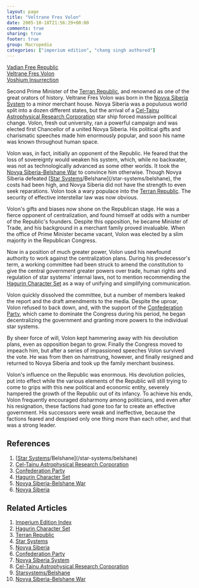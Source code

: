 ```yaml
---
layout: page
title: "Veltrane Fres Volon"
date: 2005-10-18T21:56:29+00:00
comments: true
sharing: true
footer: true
group: Macropedia
categories: ["imperium edition", "chang singh authored"]
---
```


<div class='row'>
	<div class='col-md-4'><a href='/macropedia/vadian-free-republic'>Vadian Free Republic</a></div>
	<div class='col-md-4'><a href='/macropedia/veltrane-fres-volon'>Veltrane Fres Volon</a></div>
	<div class='col-md-4'><a href='/macropedia/voshium-insurrection'>Voshium Insurrection</a></div>
</div>


Second Prime Minister of the [Terran Republic](/macropedia/terran-republic), and renowned as one of the great orators of history.  Veltrane Fres Volon was born in the [Novya Siberia System](/star-systems/novya-siberia) to a minor merchant house.  Novya Siberia was a populuous world split into a dozen different states, but the arrival of a [Cel-Tainu Astrophysical Research Corporation](/macropedia/celtainu) star ship forced massive political change.  Volon, fresh out university, ran a powerful campaign and was elected first Chancellor of a united Novya Siberia.  His political gifts and charismatic speeches made him enormously popular, and soon his name was known throughout human space.

Volon was, in fact, initially an opponent of the Republic.  He feared that the loss of sovereignty would weaken his system, which, while no backwater, was not as technologically advanced as some other worlds.  It took the [Novya Siberia-Belshane War](/macropedia/novya-siberia-belshane-war) to convince him otherwise.  Though Novya Siberia defeated [[Star Systems](/macropedia/star-systems)/Belshane](/star-systems/belshane), the costs had been high, and Novya Siberia did not have the strength to even seek reparations.  Volon took a wary populace into the [Terran Republic](/macropedia/terran-republic).  The security of effective interstellar law was now obvious.

Volon's gifts and biases now shone on the Republican stage.  He was a fierce opponent of centralization, and found himself at odds with a number of the Republic's founders.  Despite this opposition, he became Minister of Trade, and his background in a merchant family proved invaluable.  When  the office of Prime Minister became vacant, Volon was elected by a slim majority in the Republican Congress.

Now in a position of much greater power, Volon used his newfound authority to work against the centralization plans.  During his predecessor's term, a working committee had been struck to amend the constitution to give the central government greater powers over trade, human rights and regulation of star systems' internal laws, not to mention recommending the [Hagurin Character Set](/macropedia/hagurin-character-set) as a way of unifying and simplifying communication.

Volon quickly dissolved the committee, but a number of members leaked the report and the draft amendments to the media.  Despite the uproar, Volon refused to back down, and, with the support of the [Confederation Party](/macropedia/confederation-party), which came to dominate the Congress during his period, he began decentralizing the government and granting more powers to the individual star systems.

By sheer force of will, Volon kept hammering away with his devolution plans, even as opposition began to grow.  Finally the Congress moved to impeach him, but after a series of impassioned speeches Volon survived the vote.  He was from then on hamstrung, however, and finally resigned and returned to Novya Siberia and took up the family merchant business.

Volon's influence on the Republic was enormous.  His devolution policies, put into effect while the various elements of the Republic will still trying to come to grips with this new political and economic entity, severely hampered the growth of the Republic out of its infancy.  To achieve his ends, Volon frequently encouraged disharmony among politicians, and even after his resignation, these factions had gone too far to create an effective government.  His successors were weak and ineffective, because the factions feared and despised only one thing more than each other, and that was a strong leader.

## References
1. [[Star Systems](/macropedia/star-systems)/Belshane](/star-systems/belshane)
1. [Cel-Tainu Astrophysical Research Corporation](/macropedia/celtainu)
1. [Confederation Party](/macropedia/confederation-party)
1. [Hagurin Character Set](/macropedia/hagurin-character-set)
1. [Novya Siberia-Belshane War](/macropedia/novya-siberia-belshane-war)
1. [Novya Siberia](/star-systems/novya-siberia)

## Related Articles

1. [Imperium Edition Index](/macropedia/imperium-edition-index)
2. [Hagurin Character Set](/macropedia/hagurin-character-set)
3. [Terran Republic](/macropedia/terran-republic)
4. [Star Systems](/macropedia/star-systems)
5. [Novya Siberia](/star-systems/novya-siberia)
6. [Confederation Party](/macropedia/confederation-party)
7. [Novya Siberia System](/star-systems/novya-siberia)
8. [Cel-Tainu Astrophysical Research Corporation](/macropedia/celtainu)
9. [Starsystems/Belshane](/star-systems/belshane)
10. [Novya Siberia-Belshane War](/macropedia/novya-siberia-belshane-war)



 
